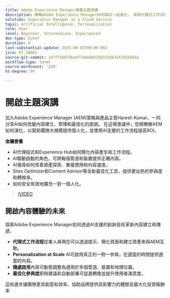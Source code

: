 ```yaml
---
title: Adobe Experience Manager開幕主題演講
description: 瞭解Adobe Experience Manager如何與AI一起進化。 探索代理式工作流程、AI搜尋、大規模個人化和更聰明的內容最佳化。
solution: Experience Manager as a Cloud Service
topic: Artificial Intelligence, Personalization
role: User
level: Beginner, Intermediate, Experienced
doc-type: Event
duration: 0
last-substantial-update: 2025-09-03T00:00:00Z
jira: KT-18861
source-git-commit: 247ffab879bedf7d4e0d5258325d63af2916684a
workflow-type: tm+mt
source-wordcount: '229'
ht-degree: 0%

---
```



# 開啟主題演講

加入Adobe Experience Manager (AEM)策略與產品主管Haresh Kumar，一同分享AI如何改變內容建立、管理和最佳化的面貌。 在這場會議中，您將瞭解AEM如何演化，以幫助團隊大規模提供個人化，並使用AI支援的工作流程提高ROI。

**金鑰套餐**

* AI代理程式和Experience Hub如何簡化內容產生和工作流程。
* AI驅動啟動的角色，可跨每個管道和裝置提供正確內容。
* AI搜尋如何改善資產探索、重複使用和內容速度。
* Sites Optimizer和Content Advisor等全新最佳化工具，提供更出色的參與度和轉換率。
* 如何安全有效地擴充一對一個人化。

>[!VIDEO](https://video.tv.adobe.com/v/3471386/?learn=on&enablevpops)


## 開啟內容體驗的未來

探索Adobe Experience Manager如何透過AI支援的創新技術革新內容建立和傳遞，

* **代理式工作流程**&#x200B;從業人員現在可以透過提示、簡化頁面和建立資產來與AEM互動。
* **Personalization at Scale** AI可啟用真正的一對一參與，在適當的時間提供適當的內容。
* **隨處啟用**&#x200B;內容可動態調整為適用於多個管道、裝置和地理位置。
* **最佳化參與度**&#x200B;即時建議和自動部署可促進轉換並提升使用者滿意度。

這些進步讓團隊更具創意和效率，協助品牌提供具影響力的體驗並最大化投資報酬率
